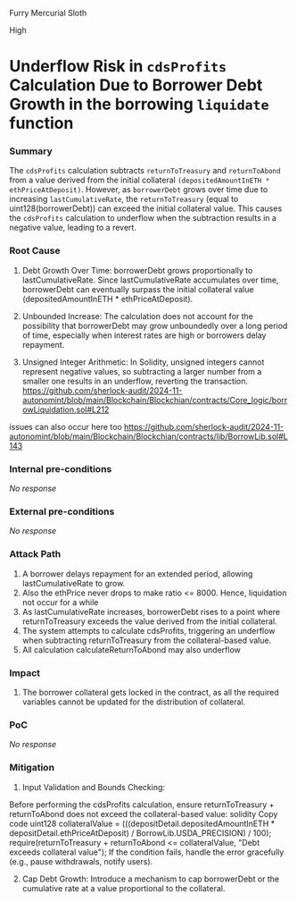 Furry Mercurial Sloth

High

# Underflow Risk in `cdsProfits` Calculation Due to Borrower Debt Growth in the borrowing `liquidate` function

### Summary

The `cdsProfits` calculation subtracts `returnToTreasury` and `returnToAbond` from a value derived from the initial collateral `(depositedAmountInETH * ethPriceAtDeposit)`. However, as `borrowerDebt` grows over time due to increasing `lastCumulativeRate`, the `returnToTreasury` (equal to uint128(borrowerDebt)) can exceed the initial collateral value. This causes the `cdsProfits` calculation to underflow when the subtraction results in a negative value, leading to a revert.

### Root Cause

1. Debt Growth Over Time:
borrowerDebt grows proportionally to lastCumulativeRate. Since lastCumulativeRate accumulates over time, borrowerDebt can eventually surpass the initial collateral value (depositedAmountInETH * ethPriceAtDeposit).

2. Unbounded Increase:
The calculation does not account for the possibility that borrowerDebt may grow unboundedly over a long period of time, especially when interest rates are high or borrowers delay repayment.

3. Unsigned Integer Arithmetic:
In Solidity, unsigned integers cannot represent negative values, so subtracting a larger number from a smaller one results in an underflow, reverting the transaction.
https://github.com/sherlock-audit/2024-11-autonomint/blob/main/Blockchain/Blockchian/contracts/Core_logic/borrowLiquidation.sol#L212

issues can also occur here too
https://github.com/sherlock-audit/2024-11-autonomint/blob/main/Blockchain/Blockchian/contracts/lib/BorrowLib.sol#L143

### Internal pre-conditions

_No response_

### External pre-conditions

_No response_

### Attack Path

1. A borrower delays repayment for an extended period, allowing lastCumulativeRate to grow.
2. Also the ethPrice never drops to make ratio <= 8000. Hence, liquidation not occur for a while
3. As lastCumulativeRate increases, borrowerDebt rises to a point where returnToTreasury exceeds the value derived from the initial collateral.
4. The system attempts to calculate cdsProfits, triggering an underflow when subtracting returnToTreasury from the collateral-based value.
5. All calculation calculateReturnToAbond may also underflow

### Impact

1. The borrower collateral gets locked in the contract, as all the required variables cannot be updated for the distribution of collateral. 

### PoC

_No response_

### Mitigation

1. Input Validation and Bounds Checking:

Before performing the cdsProfits calculation, ensure returnToTreasury + returnToAbond does not exceed the collateral-based value:
solidity
Copy code
uint128 collateralValue = (((depositDetail.depositedAmountInETH * depositDetail.ethPriceAtDeposit) / BorrowLib.USDA_PRECISION) / 100);
require(returnToTreasury + returnToAbond <= collateralValue, "Debt exceeds collateral value");
If the condition fails, handle the error gracefully (e.g., pause withdrawals, notify users).

2. Cap Debt Growth:
Introduce a mechanism to cap borrowerDebt or the cumulative rate at a value proportional to the collateral.